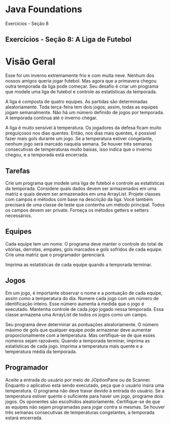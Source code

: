 # Java Foundations
Exercícios - Seção 8

## Exercícios - Seção 8: A Liga de Futebol
# Visão Geral

Esse foi um inverno extremamente frio e com muita neve. Nenhum dos nossos amigos queria jogar futebol. Mas agora que a primavera chegou outra temporada da liga pode começar. Seu desafio é criar um programa que modele uma liga de futebol e controle as estatísticas da temporada.

A liga é composta de quatro equipes. As partidas são determinadas aleatoriamente. Toda terça-feira tem dois jogos; assim, todas as equipes jogam semanalmente. Não há um número definido de jogos por temporada. A temporada continua até o inverno chegar. 

A liga é muito sensível à temperatura. Os jogadores da defesa ficam muito preguiçosos nos dias quentes. Então, nos dias mais quentes, é possível fazer mais gols durante um jogo. Se a temperatura estiver congelante, nenhum jogo será marcado naquela semana. Se houver três semanas consecutivas de temperaturas muito baixas, isso indica que o inverno chegou, e a temporada está encerrada.

## Tarefas 
Crie um programa que modele uma liga de futebol e controle as estatísticas da temporada. Considere quais dados devem ser armazenados em uma matriz e quais devem ser armazenados em uma ArrayList. Projete classes com campos e métodos com base na descrição da liga. Você também precisará de uma classe de teste que contenha um método principal. Todos os campos devem ser private. Forneça os métodos getters e setters necessários.

## Equipes
Cada equipe tem um nome. O programa deve manter o controle do total de vitórias, derrotas, empates, 
gols marcados e gols sofridos de cada equipe. Crie uma matriz que o programador gerenciará.

Imprima as estatísticas de cada equipe quando a temporada terminar. 

## Jogos
Em um jogo, é importante observar o nome e a pontuação de cada equipe, assim como a temperatura do 
dia. Numere cada jogo com um número de identificação inteiro. Esse número aumenta à medida que o jogo é executado. Mantenha controle de cada jogo jogado nessa temporada. Essa classe armazena uma ArrayList de todos os jogos como um campo.

Seu programa deve determinar as pontuações aleatoriamente. O número máximo de gols que qualquer equipe pode armazenar deve aumentar proporcionalmente com a temperatura. Mas certifique-se de que esses números sejam razoáveis.
Quando a temporada terminar, imprima as estatísticas de cada jogo. Imprima a temperatura mais quente e a temperatura média da temporada. 

## Programador
Aceite a entrada do usuário por meio de JOptionPane ou de Scanner. Enquanto o aplicativo está sendo executado, peça que o usuário insira uma temperatura. O programa não deve travar devido à entrada do usuário. Se a temperatura estiver quente o suficiente para haver um jogo, programe dois jogos. Os oponentes são escolhidos aleatoriamente. Certifique-se de que as equipes não sejam programadas para jogar contra si mesmas. Se houver três semanas consecutivas de temperaturas congelantes, a temporada estará encerrada.
